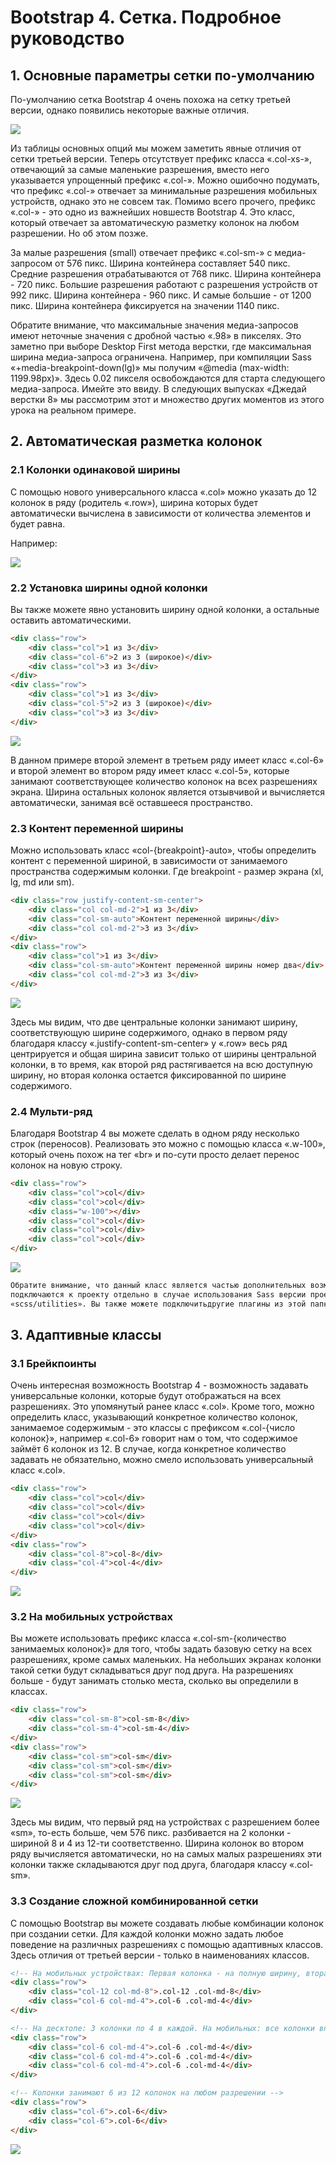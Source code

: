 # Bootstrap 4. Сетка. Подробное руководство
<h2>1. Основные параметры сетки по-умолчанию</h2>
<p>По-умолчанию сетка Bootstrap 4 очень похожа на сетку третьей версии, однако появились некоторые важные отличия.</p>
<img src="https://webdesign-master.ru/img/blog/html-css/bootstrap-4/1-1-grid-options.jpg"/>
<p>Из таблицы основных опций мы можем заметить явные отличия от сетки третьей версии. Теперь отсутствует префикс класса «.col-xs-», отвечающий за самые маленькие разрешения, вместо него указывается упрощенный префикс «.col-». Можно ошибочно подумать, что префикс «.col-» отвечает за минимальные разрешения мобильных устройств, однако это не совсем так. Помимо всего прочего, префикс «.col-» - это одно из важнейших новшеств Bootstrap 4. Это класс, который отвечает за автоматическую разметку колонок на любом разрешении. Но об этом позже.</p>
<p>За малые разрешения (small) отвечает префикс «.col-sm-» с медиа-запросом от 576 пикс. Ширина контейнера составляет 540 пикс. Средние разрешения отрабатываются от 768 пикс. Ширина контейнера - 720 пикс. Большие разрешения работают с разрешения устройств от 992 пикс. Ширина контейнера - 960 пикс. И самые большие - от 1200 пикс. Ширина контейнера фиксируется на значении 1140 пикс.</p>
<p>Обратите внимание, что максимальные значения медиа-запросов имеют неточные значения с дробной частью «.98» в пикселях. Это заметно при выборе Desktop First метода верстки, где максимальная ширина медиа-запроса ограничена. Например, при компиляции Sass «+media-breakpoint-down(lg)» мы получим «@media (max-width: 1199.98px)». Здесь 0.02 пикселя освобождаются для старта следующего медиа-запроса. Имейте это ввиду. В следующих выпусках «Джедай верстки 8» мы рассмотрим этот и множество других моментов из этого урока на реальном примере.</p>
<h2>2. Автоматическая разметка колонок</h2>
<h3>2.1 Колонки одинаковой ширины</h3>
<p>С помощью нового универсального класса «.col» можно указать до 12 колонок в ряду (родитель «.row»), ширина которых будет автоматически вычислена в зависимости от количества элементов и будет равна.</p>
<p>Например:</p>
<img src="https://webdesign-master.ru/img/blog/html-css/bootstrap-4/2-1-kolonki-odinakovoy-shiriny.jpg"/>
<h3>2.2 Установка ширины одной колонки</h3>
<p>Вы также можете явно установить ширину одной колонки, а остальные оставить автоматическими.</p>

```html
<div class="row">
    <div class="col">1 из 3</div>
    <div class="col-6">2 из 3 (широкое)</div>
    <div class="col">3 из 3</div>
</div>
<div class="row">
    <div class="col">1 из 3</div>
    <div class="col-5">2 из 3 (широкое)</div>
    <div class="col">3 из 3</div>
</div>
```

<img src="https://webdesign-master.ru/img/blog/html-css/bootstrap-4/2-2-ustanovka-shiriny-odnoy-kolonki.jpg"/>
<p>В данном примере второй элемент в третьем ряду имеет класс «.col-6» и второй элемент во втором ряду имеет класс «.col-5», которые занимают соответствующее количество колонок на всех разрешениях экрана. Ширина остальных колонок является отзывчивой и вычисляется автоматически, занимая всё оставшееся пространство.</p>
<h3>2.3 Контент переменной ширины</h3>
<p>Можно использовать класс «col-{breakpoint}-auto», чтобы определить контент с переменной шириной, в зависимости от занимаемого пространства содержимым колонки. Где breakpoint - размер экрана (xl, lg, md или sm).</p>

```html
<div class="row justify-content-sm-center">
    <div class="col col-md-2">1 из 3</div>
    <div class="col-sm-auto">Контент переменной ширины</div>
    <div class="col col-md-2">3 из 3</div>
</div>
<div class="row">
    <div class="col">1 из 3</div>
    <div class="col-sm-auto">Контент переменной ширины номер два</div>
    <div class="col col-md-2">3 из 3</div>
</div>
```

<img src="https://webdesign-master.ru/img/blog/html-css/bootstrap-4/2-3-kontent-peremennoy-shiriny.jpg"/>
<p>
Здесь мы видим, что две центральные колонки занимают ширину, соответствующую ширине содержимого, однако в первом ряду благодаря классу «.justify-content-sm-center» у «.row» весь ряд центрируется и общая ширина зависит только от ширины центральной колонки, в то время, как второй ряд растягивается на всю доступную ширину, но вторая колонка остается фиксированной по ширине содержимого.</p>
<h3>2.4 Мульти-ряд</h3>
<p>Благодаря Bootstrap 4 вы можете сделать в одном ряду несколько строк (переносов). Реализовать это можно с помощью класса «.w-100», который очень похож на тег «br» и по-сути просто делает перенос колонок на новую строку.</p>

```html
<div class="row">
    <div class="col">col</div>
    <div class="col">col</div>
    <div class="w-100"></div>
    <div class="col">col</div>
    <div class="col">col</div>
    <div class="col">col</div>
</div>
```

<img src="https://webdesign-master.ru/img/blog/html-css/bootstrap-4/2-4-multi-ryad.jpg"/>

```bash
Обратите внимание, что данный класс является частью дополнительных возможностей Bootstrap 4, которые 
подключаются к проекту отдельно в случае использования Sass версии проекта Bootstrap и находятся в папке
«scss/utilities». Вы также можете подключитьдругие плагины из этой папки к вашему проекту по необходимости.
```

<h2>3. Адаптивные классы</h2>
<h3>3.1 Брейкпоинты</h3>
<p>Очень интересная возможность Bootstrap 4 - возможность задавать универсальные колонки, которые будут отображаться на всех разрешениях. Это упомянутый ранее класс «.col». Кроме того, можно определить класс, указывающий конкретное количество колонок, занимаемое содержимым - это классы с префиксом «.col-{число колонок}», например «.col-6» говорит нам о том, что содержимое займёт 6 колонок из 12. В случае, когда конкретное количество задавать не обязательно, можно смело использовать универсальный класс «.col».</p>

```html
<div class="row">
    <div class="col">col</div>
    <div class="col">col</div>
    <div class="col">col</div>
    <div class="col">col</div>
</div>
<div class="row">
    <div class="col-8">col-8</div>
    <div class="col-4">col-4</div>
</div>
```

<img src="https://webdesign-master.ru/img/blog/html-css/bootstrap-4/3-1-breakpoints.jpg"/>

<h3>3.2 На мобильных устройствах</h3>
<p>Вы можете использовать префикс класса «.col-sm-{количество занимаемых колонок}» для того, чтобы задать базовую сетку на всех разрешениях, кроме самых маленьких. На небольших экранах колонки такой сетки будут складываться друг под друга. На разрешениях больше - будут занимать столько места, сколько вы определили в классах.</p>

```html
<div class="row">
    <div class="col-sm-8">col-sm-8</div>
    <div class="col-sm-4">col-sm-4</div>
</div>
<div class="row">
    <div class="col-sm">col-sm</div>
    <div class="col-sm">col-sm</div>
    <div class="col-sm">col-sm</div>
</div>
```

<img src="https://webdesign-master.ru/img/blog/html-css/bootstrap-4/3-2-na-mobilnyh.jpg"/>
<p>Здесь мы видим, что первый ряд на устройствах с разрешением более «sm», то-есть больше, чем 576 пикс. разбивается на 2 колонки - шириной 8 и 4 из 12-ти соответственно. Ширина колонок во втором ряду вычисляется автоматически, но на самых малых разрешениях эти колонки также складываются друг под друга, благодаря классу «.col-sm».</p>

<h3>3.3 Создание сложной комбинированной сетки</h3>
<p>С помощью Bootstrap вы можете создавать любые комбинации колонок при создании сетки. Для каждой колонки можно задать любое поведение на различных разрешениях с помощью адаптивных классов. Здесь отличия от третьей версии - только в наименованиях классов.</p>

```html
<!-- На мобильных устройствах: Первая колонка - на полную ширину, вторая на половину -->
<div class="row">
    <div class="col-12 col-md-8">.col-12 .col-md-8</div>
    <div class="col-6 col-md-4">.col-6 .col-md-4</div>
</div>

<!-- На десктопе: 3 колонки по 4 в каждой. На мобильных: все колонки вполовину контейнера -->
<div class="row">
    <div class="col-6 col-md-4">.col-6 .col-md-4</div>
    <div class="col-6 col-md-4">.col-6 .col-md-4</div>
    <div class="col-6 col-md-4">.col-6 .col-md-4</div>
</div>

<!-- Колонки занимают 6 из 12 колонок на любом разрешении -->
<div class="row">
    <div class="col-6">.col-6</div>
    <div class="col-6">.col-6</div>
</div>
```

<img src="https://webdesign-master.ru/img/blog/html-css/bootstrap-4/3-3-sozdaniye-slozhnoy-setki-na-bootstrap.jpg"/>
